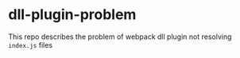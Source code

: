# dll-plugin-problem
This repo describes the problem of webpack dll plugin not resolving `index.js` files
